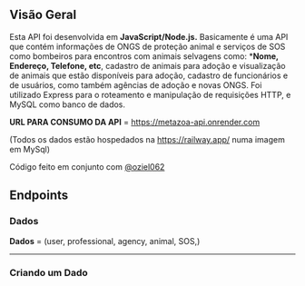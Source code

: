 ﻿## Visão Geral
Esta API foi desenvolvida em **JavaScript/Node.js.** 
Basicamente é uma API que contém informações de ONGS de proteção animal e serviços de SOS como bombeiros para encontros com animais selvagens como: ***Nome, Endereço, Telefone, etc**, cadastro de animais para adoção e visualização de animais que estão disponíveis para adoção, cadastro de funcionários e de usuários, como também agências de adoção e novas ONGS.
Foi utilizado Express para o roteamento e manipulação de requisições HTTP, e MySQL como banco de dados.

**URL PARA CONSUMO DA API** =  https://metazoa-api.onrender.com 

(Todos os dados estão hospedados na https://railway.app/ numa imagem em MySql)

Código feito em conjunto com [@oziel062](https://github.com/Oziel062)

## Endpoints

### Dados

**Dados** = (user, professional, agency, animal, SOS,)

---
### Criando um Dado
